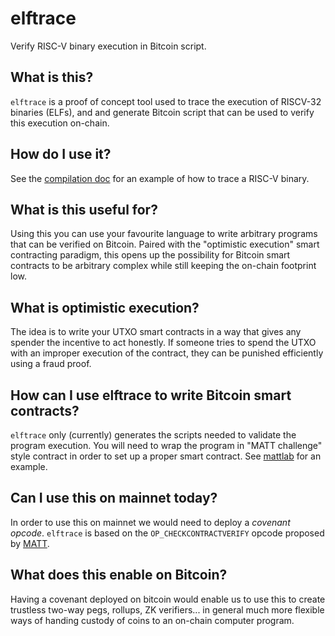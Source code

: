 # elftrace
Verify RISC-V binary execution in Bitcoin script.

## What is this?
`elftrace` is a proof of concept tool used to trace the execution of RISCV-32
binaries (ELFs), and and generate Bitcoin script that can be used to verify this
execution on-chain.

## How do I use it?
See the [compilation doc](./docs/compile.md) for an example of how to trace a
RISC-V binary.

## What is this useful for?
Using this you can use your favourite language to write arbitrary programs that
can be verified on Bitcoin. Paired with the "optimistic execution" smart
contracting paradigm, this opens up the possibility for Bitcoin smart contracts
to be arbitrary complex while still keeping the on-chain footprint low.

## What is optimistic execution?
The idea is to write your UTXO smart contracts in a way that gives any spender
the incentive to act honestly. If someone tries to spend the UTXO with an
improper execution of the contract, they can be punished efficiently using a
fraud proof.

## How can I use elftrace to write Bitcoin smart contracts?
`elftrace` only (currently) generates the scripts needed to validate the
program execution. You will need to wrap the program in "MATT challenge" style
contract in order to set up a proper smart contract. See
[mattlab](https://github.com/halseth/mattlab/blob/main/docs/challenge.md) for
an example.

## Can I use this on mainnet today?
In order to use this on mainnet we would need to deploy a _covenant opcode_.
`elftrace` is based on the `OP_CHECKCONTRACTVERIFY` opcode proposed by
[MATT](https://lists.linuxfoundation.org/pipermail/bitcoin-dev/2022-November/021182.html).

## What does this enable on Bitcoin?
Having a covenant deployed on bitcoin would enable us to use this to create
trustless two-way pegs, rollups, ZK verifiers... in general much more
flexible ways of handing custody of coins to an on-chain computer program.

